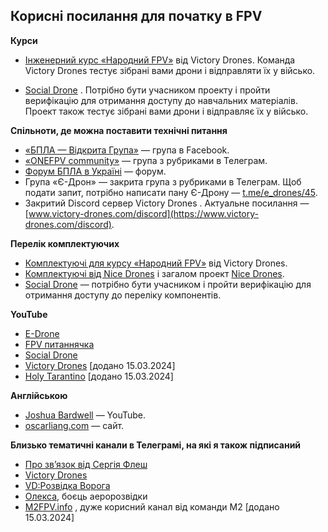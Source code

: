 ## Корисні посилання для початку в FPV
**Курси**

 - [Інженерний курс «Народний
   FPV»](https://prometheus.org.ua/course/course-v1:Prometheus+FPV101+2024_T1)
   від Victory Drones. Команда Victory Drones тестує зібрані вами дрони
   і відправляти їх у військо.
    
   
 - [Social Drone](https://www.socialdrone.com.ua/)  . Потрібно бути
   учасником проекту і пройти верифікацію для отримання доступу до
   навчальних матеріалів. Проект також тестує зібрані вами дрони і
   відправляє їх у військо.

**Спільноти, де можна поставити технічні питання**

-   [«БПЛА — Відкрита Група»](https://www.facebook.com/groups/994098500669106/) — група в Facebook.
-   [«ONEFPV community»](https://t.me/onefpv_community) — група з рубриками в Телеграм.
-   [Форум БПЛА в Україні](https://bpla.in.ua/) — форум.
-   Група «Є-Дрон» — закрита група з рубриками в Телеграм. Щоб подати запит, потрібно написати пану Є-Дрону —  [t.me/e_drones/45](https://t.me/e_drones/45).
-   Закритий Discord сервер Victory Drones . Актуальне посилання —  [www.victory-drones.com/discord](https://www.victory-drones.com/discord).

**Перелік комплектуючих**

-   [Комплектуючі для курсу «Народний FPV»](https://docs.google.com/spreadsheets/d/1nCYfjbcyr1H6p-15pXcK9bmx5YWTSem229Sen8fiLLo/edit)  від Victory Drones.
-   [Комплектуючі від Nice Drones](https://nicedrones.notion.site/13cc6b42b0104da4847bc2a7e4a800c9)  і загалом проект  [Nice Drones](https://nicedrones.notion.site/Nice-Drones-89d013166d19466a91af45a559b5e05f).
-   [Social Drone](https://www.socialdrone.com.ua/) — потрібно бути учасником і пройти верифікацію для отримання доступу до переліку компонентів.

**YouTube**

-   [E-Drone](https://www.youtube.com/@E-Drone)
-   [FPV питаннячка](https://www.youtube.com/@FPV-questions)
-   [Social Drone](https://www.youtube.com/@SocialDroneUA)
-   [Victory Drones](https://www.youtube.com/@victorydrones/videos)  [додано 15.03.2024]
-   [Holy Tarantino](https://www.youtube.com/@holytarantino)  [додано 15.03.2024]

**Англійською**

-   [Joshua Bardwell](https://www.youtube.com/@JoshuaBardwell) — YouTube.
-   [oscarliang.com](https://oscarliang.com/) — сайт.

**Близько тематичні канали в Телеграмі, на які я також підписаний**

-   [Про зв’язок від Сергія Флеш](https://t.me/serhii_flash)
-   [Victory Drones](https://t.me/VictoryDrones2023)
-   [VD:Розвідка Ворога](https://t.me/VictoryDrones)
-   [Олекса](https://t.me/oleksakoba), боєць аеророзвідки
-   [M2FPV.info](https://t.me/M2fpv)  , дуже корисний канал від команди М2 [додано 15.03.2024]
